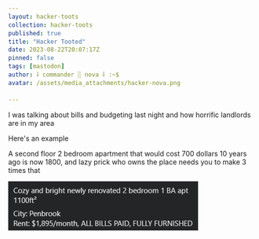 ```yaml
---
layout: hacker-toots
collection: hacker-toots
published: true
title: "Hacker Tooted"
date: 2023-08-22T20:07:17Z
pinned: false
tags: [mastodon]
author: ⸸ commander ░ nova ⸸ :~$
avatar: /assets/media_attachments/hacker-nova.png

---
```


<p>I was talking about bills and budgeting last night and how horrific landlords are in my area</p><p>Here&#39;s an example</p><p>A second floor 2 bedroom apartment that would cost 700 dollars 10 years ago is now 1800, and lazy prick who owns the place needs you to make 3 times that</p>

![media](/assets/media_attachments/files/110/935/064/720/757/928/original/71ab8bff3fe83818.png)

